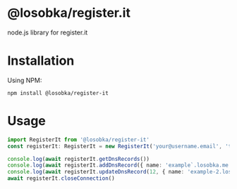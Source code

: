 # @losobka/register.it
node.js library for register.it

# Installation
Using NPM:
```shell
npm install @losobka/register-it
```

# Usage
```ts
import RegisterIt from '@losobka/register-it'
const registerIt: RegisterIt = new RegisterIt('your@username.email', 'type-password-here', 'losobka.me', 10, { trace: (...messages) => console.debug(...messages)})

console.log(await registerIt.getDnsRecords())
console.log(await registerIt.addDnsRecord({ name: 'example`.losobka.me', ttl: 600, type: 'A', value: '83.25.152.179'}) as DnsRecord)
console.log(await registerIt.updateDnsRecord(12, { name: 'example-2.losobka.me', ttl: 600, type: 'A', value: '83.25.152.179'}) as DnsRecord)
await registerIt.closeConnection()
````